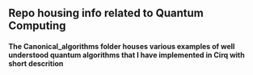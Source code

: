 ## Repo housing info related to Quantum Computing


#### The Canonical_algorithms folder houses various examples of well understood quantum algorithms that I have implemented in Cirq with short descrition
